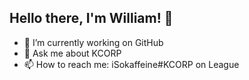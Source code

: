 ## Hello there, I'm William! 👋

- 🔭 I’m currently working on GitHub
- 💬 Ask me about KCORP
- 📫 How to reach me: iSokaffeine#KCORP on League

